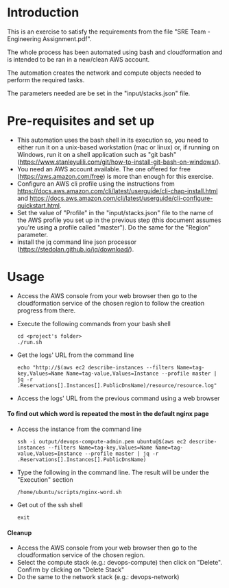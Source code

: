 # Introduction

This is an exercise to satisfy the requirements from the file "SRE Team - Engineering Assignment.pdf".

The whole process has been automated using bash and cloudformation and is intended to be ran in a new/clean AWS account.

The automation creates the network and compute objects needed to perform the required tasks.

The parameters needed are be set in the "input/stacks.json" file.

# Pre-requisites and set up

- This automation uses the bash shell in its execution so, you need to either run it on a unix-based workstation (mac or linux) or,
if running on Windows, run it on a shell application such as "git bash" (https://www.stanleyulili.com/git/how-to-install-git-bash-on-windows/).
- You need an AWS account available. The one offered for free (https://aws.amazon.com/free) is more than enough for this exercise.
- Configure an AWS cli profile using the instructions from https://docs.aws.amazon.com/cli/latest/userguide/cli-chap-install.html and https://docs.aws.amazon.com/cli/latest/userguide/cli-configure-quickstart.html.
- Set the value of "Profile" in the "input/stacks.json" file to the name of the AWS profile you set up in the previous step (this document assumes you're using a profile called "master"). Do the same for the "Region" parameter. 
- install the jq command line json processor (https://stedolan.github.io/jq/download/).

# Usage

- Access the AWS console from your web browser then go to the cloudformation service of the chosen region to follow the creation progress from there.
- Execute the following commands from your bash shell

    ```
    cd <project's folder>
    ./run.sh
    ```

- Get the logs' URL from the command line

    ```
    echo "http://$(aws ec2 describe-instances --filters Name=tag-key,Values=Name Name=tag-value,Values=Instance --profile master | jq -r .Reservations[].Instances[].PublicDnsName)/resource/resource.log"
    ```

- Access the logs' URL from the previous command using a web browser

#### To find out which word is repeated the most in the default nginx page

- Access the instance from the command line

    ```
    ssh -i output/devops-compute-admin.pem ubuntu@$(aws ec2 describe-instances --filters Name=tag-key,Values=Name Name=tag-value,Values=Instance --profile master | jq -r .Reservations[].Instances[].PublicDnsName)
    ```

- Type the following in the command line. The result will be under the "Execution" section

    ```
    /home/ubuntu/scripts/nginx-word.sh
    ```

- Get out of the ssh shell

    ```
    exit
    ```

#### Cleanup

- Access the AWS console from your web browser then go to the cloudformation service of the chosen region.
- Select the compute stack (e.g.: devops-compute) then click on "Delete". Confirm by clicking on "Delete Stack"
- Do the same to the network stack (e.g.: devops-network)

